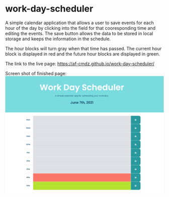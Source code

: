 # work-day-scheduler

A simple calendar application that allows a user to save events for each hour of the day by clicking into the field for that cooresponding time and editing the events. The save button allows the data to be stored in local storage and keeps the information in the schedule. 

The hour blocks will turn gray when that time has passed. The current hour block is displayed in red and the future hour blocks are displayed in green.

The link to the live page: https://af-cmdz.github.io/work-day-scheduler/

Screen shot of finished page:
![Work Day Scheduler Page](images/screen-shot.png "work day scheduler")

